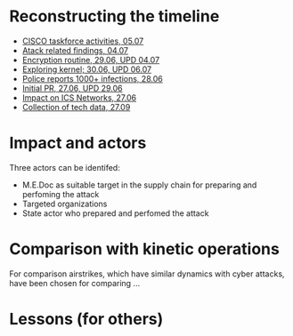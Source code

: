 # Reconstructing the timeline

* [CISCO taskforce activities, 05.07](http://blog.talosintelligence.com/2017/07/the-medoc-connection.html)
* [Atack related findings, 04.07](https://www.welivesecurity.com/2017/07/04/analysis-of-telebots-cunning-backdoor/)
* [Encryption routine, 29.06, UPD 04.07](https://blog.malwarebytes.com/threat-analysis/2017/06/eternalpetya-lost-salsa20-key/)
* [Exploring kernel; 30.06, UPD 06.07](https://blog.malwarebytes.com/threat-analysis/2017/06/eternalpetya-yet-another-stolen-piece-package/)
* [Police reports 1000+ infections, 28.06](https://www.kyivpost.com/ukraine-politics/ukrainian-cyber-police-receives-1000-petya-virus-complaints-past-24-hours.html)
* [Initial PR, 27.06, UPD 29.06](https://blog.malwarebytes.com/cybercrime/2017/06/petya-esque-ransomware-is-spreading-across-the-world/)
* [Impact on ICS Networks, 27.06](http://blog.claroty.com/petya)
* [Collection of tech data, 27.09](https://gist.github.com/vulnersCom/65fe44d27d29d7a5de4c176baba45759)


# Impact and actors

Three actors can be identifed:
* M.E.Doc as suitable target in the supply chain for preparing and perfoming the attack   
* Targeted organizations
* State actor who prepared and perfomed the attack

# Comparison with kinetic operations

For comparison airstrikes, which have similar dynamics with cyber attacks, have been chosen for comparing ...

# Lessons (for others)


